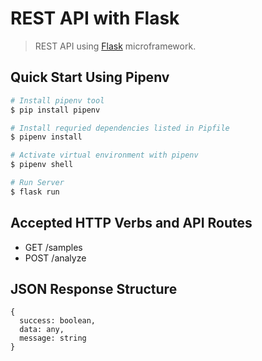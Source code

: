 # REST API with Flask

> REST API using [Flask](https://flask.palletsprojects.com/en/1.1.x/) microframework.

## Quick Start Using Pipenv

``` bash
# Install pipenv tool
$ pip install pipenv

# Install requried dependencies listed in Pipfile
$ pipenv install

# Activate virtual environment with pipenv
$ pipenv shell

# Run Server
$ flask run
```

## Accepted HTTP Verbs and API Routes

* GET   /samples
* POST  /analyze

## JSON Response Structure

```
{
  success: boolean,
  data: any,
  message: string
}
```
